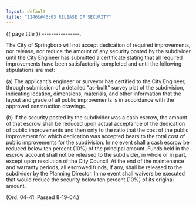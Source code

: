 ```yaml
---
layout: default
title: "1246&#46;03 RELEASE OF SECURITY"
---
```


{{ page.title }}
----------------.

The City of Springboro will not accept dedication of required improvements, nor release, nor reduce the amount of any security posted by the subdivider until the City Engineer has submitted a certificate stating that all required improvements have been satisfactorily completed and until the following stipulations are met:

(a) The applicant's engineer or surveyor has certified to the City Engineer, through submission of a detailed "as-built" survey plat of the subdivision, indicating location, dimensions, materials, and other information that the layout and grade of all public improvements is in accordance with the approved construction drawings.

(b) If the security posted by the subdivider was a cash escrow, the amount of that escrow shall be reduced upon actual acceptance of the dedication of public improvements and then only to the ratio that the cost of the public improvement for which dedication was accepted bears to the total cost of public improvements for the subdivision. In no event shall a cash escrow be reduced below ten percent (10%) of the principal amount. Funds held in the escrow account shall not be released to the subdivider, in whole or in part, except upon resolution of the City Council. At the end of the maintenance and warranty periods, all escrowed funds, if any, shall be released to the subdivider by the Planning Director. In no event shall waivers be executed that would reduce the security below ten percent (10%) of its original amount.

(Ord. 04-41. Passed 8-19-04.)